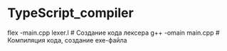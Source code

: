 # TypeScript_compiler
flex -main.cpp lexer.l # Создание кода лексера
g++ -omain main.cpp # Компиляция кода, создание exe-файла

